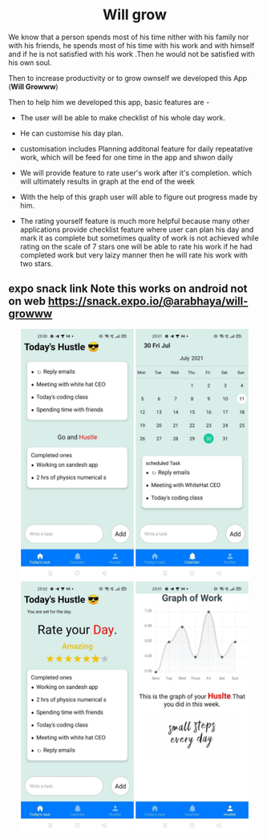 <p>
  <h1 align="center">Will grow</h1>
</p>

We know that a person spends most of his time nither with his family nor with his friends, he spends most of his time with his work and with himself and if he is not satisfied with his work .Then he would not be satisfied with his own soul.

Then to increase productivity or to grow ownself we developed this App (**Will Growww**)

Then to help him we developed this app, basic features are -

- The user will be able to make checklist of his whole day work.

- He can customise his day plan.

- customisation includes Planning additonal feature for daily repeatative work, which will be feed for one time in the app and shwon daily

- We will provide feature to rate user's work after it's completion. which will ultimately results in graph at the end of the week

- With the help of this graph user will able to figure out progress made by him.

- The rating yourself feature is much more helpful because many other applications provide checklist feature where user can plan his day and mark it as complete but sometimes quality of work is not achieved while rating on the scale of 7 stars one will be able to rate his work if he had completed work but very laizy manner then he will rate his work with two stars.

## expo snack link Note this works on **android** not on web https://snack.expo.io/@arabhaya/will-growww


<p align="center">
  <img src="https://github.com/Arabhya07092007/Will-grow/blob/main/Hustle1.jpg?raw=true" width="225" title="hover text">
  <img src="https://github.com/Arabhya07092007/Will-grow/blob/main/Hustle2.jpg?raw=true" width="225" title="hover text">
  <img src="https://github.com/Arabhya07092007/Will-grow/blob/main/Hustle3.jpg?raw=true" width="225" title="hover text">
  <img src="https://github.com/Arabhya07092007/Will-grow/blob/main/Hustle4.jpg?raw=true" width="225" title="hover text">
</p>
